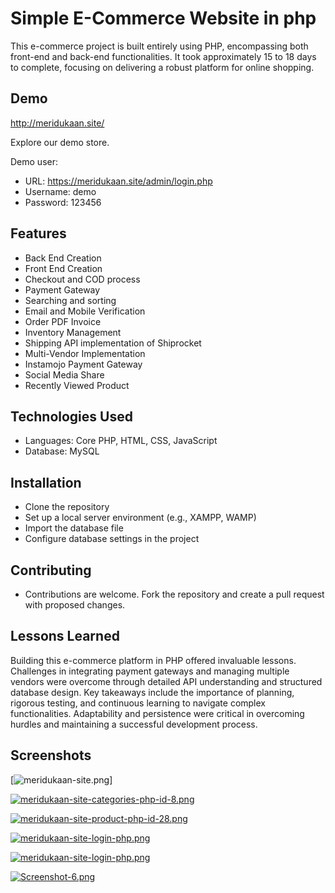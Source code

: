 
# Simple E-Commerce Website in php

This e-commerce project is built entirely using PHP, encompassing both front-end and back-end functionalities. It took approximately 15 to 18 days to complete, focusing on delivering a robust platform for online shopping.




## Demo

http://meridukaan.site/

Explore our demo store.

Demo user:
- URL: https://meridukaan.site/admin/login.php
- Username: demo
- Password: 123456
## Features

- Back End Creation
- Front End Creation
- Checkout and COD process
- Payment Gateway
- Searching and sorting
- Email and Mobile Verification
- Order PDF Invoice
- Inventory Management
- Shipping API implementation of Shiprocket
- Multi-Vendor Implementation
- Instamojo Payment Gateway
- Social Media Share
- Recently Viewed Product

## Technologies Used

- Languages: Core PHP, HTML, CSS, JavaScript
- Database: MySQL





## Installation

- Clone the repository
- Set up a local server environment (e.g., XAMPP, WAMP)
- Import the database file
- Configure database settings in the project
## Contributing

- Contributions are welcome. Fork the repository and create a pull request with proposed changes.
## Lessons Learned

Building this e-commerce platform in PHP offered invaluable lessons. Challenges in integrating payment gateways and managing multiple vendors were overcome through detailed API understanding and structured database design. Key takeaways include the importance of planning, rigorous testing, and continuous learning to navigate complex functionalities. Adaptability and persistence were critical in overcoming hurdles and maintaining a successful development process.


## Screenshots

[![meridukaan-site.png](https://i.postimg.cc/mrGrW8XG/meridukaan-site.png)]

[![meridukaan-site-categories-php-id-8.png](https://i.postimg.cc/fyjbLXJr/meridukaan-site-categories-php-id-8.png)](https://postimg.cc/MfHw3n07)

[![meridukaan-site-product-php-id-28.png](https://i.postimg.cc/JzH958Q1/meridukaan-site-product-php-id-28.png)](https://postimg.cc/SnqTmw55)

[![meridukaan-site-login-php.png](https://i.postimg.cc/prgB2w5Z/meridukaan-site-login-php.png)](https://postimg.cc/K3DTfsNk)

[![meridukaan-site-login-php.png](https://i.postimg.cc/prgB2w5Z/meridukaan-site-login-php.png)](https://postimg.cc/K3DTfsNk)

[![Screenshot-6.png](https://i.postimg.cc/HLp8xPQ9/Screenshot-6.png)](https://postimg.cc/RWDZpdpW)

